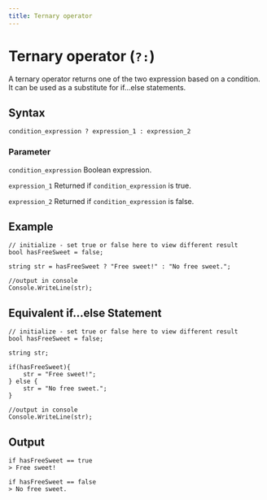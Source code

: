 ```yaml
---
title: Ternary operator
---
```


# Ternary operator (`?:`)
A ternary operator returns one of the two expression based on a condition. It can be used as a substitute for if...else statements.

## Syntax
```
condition_expression ? expression_1 : expression_2
```
### Parameter
`condition_expression`
Boolean expression.

`expression_1`
Returned if `condition_expression` is true.

`expression_2`
Returned if `condition_expression` is false.

## Example
```
// initialize - set true or false here to view different result
bool hasFreeSweet = false;

string str = hasFreeSweet ? "Free sweet!" : "No free sweet.";

//output in console
Console.WriteLine(str);
```

## Equivalent if...else Statement
```
// initialize - set true or false here to view different result
bool hasFreeSweet = false;

string str;

if(hasFreeSweet){
    str = "Free sweet!";
} else {
    str = "No free sweet.";
}

//output in console
Console.WriteLine(str);
```

## Output
```
if hasFreeSweet == true
> Free sweet!

if hasFreeSweet == false
> No free sweet.
```
